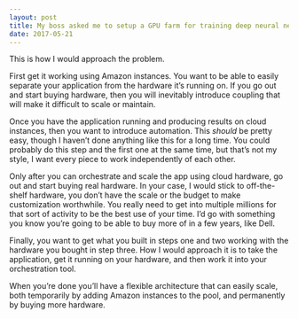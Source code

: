 ```yaml
---
layout: post
title: My boss asked me to setup a GPU farm for training deep neural network with a budget of 50k USD, how should I get started?
date: 2017-05-21
---
```


<p>This is how I would approach the problem.</p><p>First get it working using Amazon instances. You want to be able to easily separate your application from the hardware it’s running on. If you go out and start buying hardware, then you will inevitably introduce coupling that will make it difficult to scale or maintain.</p><p>Once you have the application running and producing results on cloud instances, then you want to introduce automation. This <i>should</i> be pretty easy, though I haven’t done anything like this for a long time. You could probably do this step and the first one at the same time, but that’s not my style, I want every piece to work independently of each other.</p><p>Only after you can orchestrate and scale the app using cloud hardware, go out and start buying real hardware. In your case, I would stick to off-the-shelf hardware, you don’t have the scale or the budget to make customization worthwhile. You really need to get into multiple millions for that sort of activity to be the best use of your time. I’d go with something you know you’re going to be able to buy more of in a few years, like Dell.</p><p>Finally, you want to get what you built in steps one and two working with the hardware you bought in step three. How I would approach it is to take the application, get it running on your hardware, and then work it into your orchestration tool.</p><p>When you’re done you’ll have a flexible architecture that can easily scale, both temporarily by adding Amazon instances to the pool, and permanently by buying more hardware.</p>
